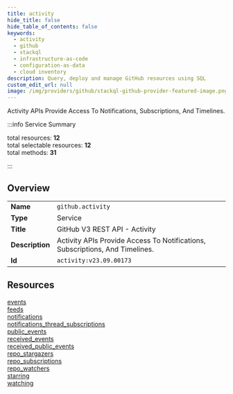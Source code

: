```yaml
---
title: activity
hide_title: false
hide_table_of_contents: false
keywords:
  - activity
  - github
  - stackql
  - infrastructure-as-code
  - configuration-as-data
  - cloud inventory
description: Query, deploy and manage GitHub resources using SQL
custom_edit_url: null
image: /img/providers/github/stackql-github-provider-featured-image.png
---
```

Activity APIs Provide Access To Notifications, Subscriptions, And Timelines.  
    
:::info Service Summary

<div class="row">
<div class="providerDocColumn">
<span>total resources:&nbsp;<b>12</b></span><br />
<span>total selectable resources:&nbsp;<b>12</b></span><br />
<span>total methods:&nbsp;<b>31</b></span><br />
</div>
</div>

:::

## Overview
<table><tbody>
<tr><td><b>Name</b></td><td><code>github.activity</code></td></tr>
<tr><td><b>Type</b></td><td>Service</td></tr>
<tr><td><b>Title</b></td><td>GitHub V3 REST API - Activity</td></tr>
<tr><td><b>Description</b></td><td>Activity APIs Provide Access To Notifications, Subscriptions, And Timelines.</td></tr>
<tr><td><b>Id</b></td><td><code>activity:v23.09.00173</code></td></tr>
</tbody></table>

## Resources
<div class="row">
<div class="providerDocColumn">
<a href="/providers/github/activity/events/">events</a><br />
<a href="/providers/github/activity/feeds/">feeds</a><br />
<a href="/providers/github/activity/notifications/">notifications</a><br />
<a href="/providers/github/activity/notifications_thread_subscriptions/">notifications_thread_subscriptions</a><br />
<a href="/providers/github/activity/public_events/">public_events</a><br />
<a href="/providers/github/activity/received_events/">received_events</a><br />
</div>
<div class="providerDocColumn">
<a href="/providers/github/activity/received_public_events/">received_public_events</a><br />
<a href="/providers/github/activity/repo_stargazers/">repo_stargazers</a><br />
<a href="/providers/github/activity/repo_subscriptions/">repo_subscriptions</a><br />
<a href="/providers/github/activity/repo_watchers/">repo_watchers</a><br />
<a href="/providers/github/activity/starring/">starring</a><br />
<a href="/providers/github/activity/watching/">watching</a><br />
</div>
</div>
